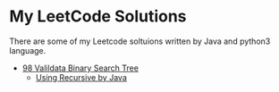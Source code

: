 # My LeetCode Solutions

There are some of my Leetcode soltuions written by Java and python3 language.

- [98 Valildata Binary Search Tree](https://leetcode.com/problems/validate-binary-search-tree/)
    - [Using Recursive by Java](https://github.com/gsaneryeeb/LeetCodeSoulation/blob/master/98_ValidateBinarySearchTree_Recursive.java)